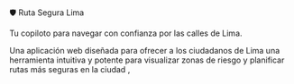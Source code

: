 🛡️ Ruta Segura Lima

Tu copiloto para navegar con confianza por las calles de Lima.

Una aplicación web diseñada para ofrecer a los ciudadanos de Lima una herramienta intuitiva y potente para visualizar zonas de riesgo y planificar rutas más seguras en la ciudad , 
